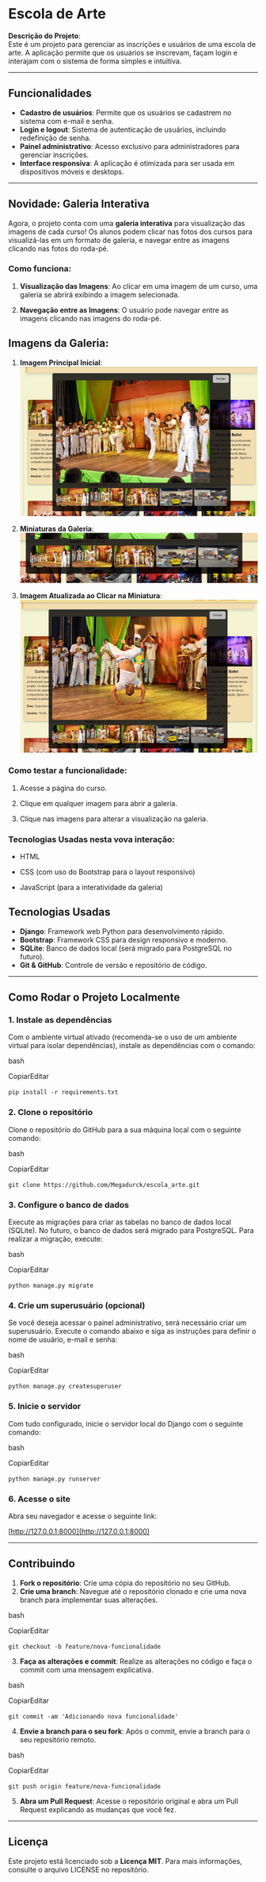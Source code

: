 # Escola de Arte

**Descrição do Projeto**:  
Este é um projeto para gerenciar as inscrições e usuários de uma escola de arte. A aplicação permite que os usuários se inscrevam, façam login e interajam com o sistema de forma simples e intuitiva.

----------

## Funcionalidades

-   **Cadastro de usuários**: Permite que os usuários se cadastrem no sistema com e-mail e senha.
-   **Login e logout**: Sistema de autenticação de usuários, incluindo redefinição de senha.
-   **Painel administrativo**: Acesso exclusivo para administradores para gerenciar inscrições.
-   **Interface responsiva**: A aplicação é otimizada para ser usada em dispositivos móveis e desktops.

----------

## Novidade: Galeria Interativa

Agora, o projeto conta com uma **galeria interativa** para visualização das imagens de cada curso! Os alunos podem clicar nas fotos dos cursos para visualizá-las em um formato de galeria, e navegar entre as imagens clicando nas fotos do roda-pé.

### Como funciona:

1.  **Visualização das Imagens**: Ao clicar em uma imagem de um curso, uma galeria se abrirá exibindo a imagem selecionada.
    
2.  **Navegação entre as Imagens**: O usuário pode navegar entre as imagens clicando nas imagens do roda-pé.

## Imagens da Galeria:

1. **Imagem Principal Inicial**:
   ![Galeria Inicial](prints/galeria_inicial.jpg)

2. **Miniaturas da Galeria**:
   ![Miniaturas](prints/miniaturas_galeria.jpg)

3. **Imagem Atualizada ao Clicar na Miniatura**:
   ![Imagem Atualizada](prints/galeria_atualizada.jpg)
    
### Como testar a funcionalidade:

1.  Acesse a página do curso.
    
2.  Clique em qualquer imagem para abrir a galeria.
    
3.  Clique nas imagens para alterar a visualização na galeria.
    

### Tecnologias Usadas nesta vova interação:

-   HTML
    
-   CSS (com uso do Bootstrap para o layout responsivo)
    
-   JavaScript (para a interatividade da galeria)

## Tecnologias Usadas

-   **Django**: Framework web Python para desenvolvimento rápido.
-   **Bootstrap**: Framework CSS para design responsivo e moderno.
-   **SQLite**: Banco de dados local (será migrado para PostgreSQL no futuro).
-   **Git & GitHub**: Controle de versão e repositório de código.

----------

## Como Rodar o Projeto Localmente

### 1. **Instale as dependências**

Com o ambiente virtual ativado (recomenda-se o uso de um ambiente virtual para isolar dependências), instale as dependências com o comando:

bash

CopiarEditar

`pip install -r requirements.txt` 

### 2. **Clone o repositório**

Clone o repositório do GitHub para a sua máquina local com o seguinte comando:

bash

CopiarEditar

`git clone https://github.com/Megadurck/escola_arte.git` 

### 3. **Configure o banco de dados**

Execute as migrações para criar as tabelas no banco de dados local (SQLite). No futuro, o banco de dados será migrado para PostgreSQL. Para realizar a migração, execute:

bash

CopiarEditar

`python manage.py migrate` 

### 4. **Crie um superusuário (opcional)**

Se você deseja acessar o painel administrativo, será necessário criar um superusuário. Execute o comando abaixo e siga as instruções para definir o nome de usuário, e-mail e senha:

bash

CopiarEditar

`python manage.py createsuperuser` 

### 5. **Inicie o servidor**

Com tudo configurado, inicie o servidor local do Django com o seguinte comando:

bash

CopiarEditar

`python manage.py runserver` 

### 6. **Acesse o site**

Abra seu navegador e acesse o seguinte link:

[http://127.0.0.1:8000](http://127.0.0.1:8000)

----------

## Contribuindo

1.  **Fork o repositório**: Crie uma cópia do repositório no seu GitHub.
2.  **Crie uma branch**: Navegue até o repositório clonado e crie uma nova branch para implementar suas alterações.

bash

CopiarEditar

`git checkout -b feature/nova-funcionalidade` 

3.  **Faça as alterações e commit**: Realize as alterações no código e faça o commit com uma mensagem explicativa.

bash

CopiarEditar

`git commit -am 'Adicionando nova funcionalidade'` 

4.  **Envie a branch para o seu fork**: Após o commit, envie a branch para o seu repositório remoto.

bash

CopiarEditar

`git push origin feature/nova-funcionalidade` 

5.  **Abra um Pull Request**: Acesse o repositório original e abra um Pull Request explicando as mudanças que você fez.

----------

## Licença

Este projeto está licenciado sob a **Licença MIT**. Para mais informações, consulte o arquivo LICENSE no repositório.
